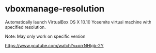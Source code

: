 # vboxmanage-resolution
Automatically launch VirtualBox OS X 10.10 Yosemite virtual machine with specified resolution.

Note: May only work on specific version

https://www.youtube.com/watch?v=orrNHlgb-2Y
